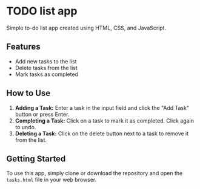 # TODO list app
Simple to-do list app created using HTML, CSS, and JavaScript.

## Features
- Add new tasks to the list
- Delete tasks from the list
- Mark tasks as completed

## How to Use
1. **Adding a Task:** Enter a task in the input field and click the "Add Task" button or press Enter.
2. **Completing a Task:** Click on a task to mark it as completed. Click again to undo.
3. **Deleting a Task:** Click on the delete button next to a task to remove it from the list.

## Getting Started
To use this app, simply clone or download the repository and open the `tasks.html` file in your web browser.
